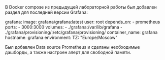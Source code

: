 В Docker compose из предыдущей лабораторной работы был добавлен раздел для последней версии Grafana:

grafana:
    image: grafana/grafana:latest
    user: root
    depends_on:
      - prometheus
    ports:
      - 3000:3000
    volumes:
      - ./grafana:/var/lib/grafana
      - ./grafana/provisioning/:/etc/grafana/provisioning/
    container_name: grafana
    hostname: grafana
    environment:
      TZ: "Europe/Moscow"

Был добавлен Data source Prometheus и сделаны необходимые дашборды, а также настроен алерт для свободной памяти.
